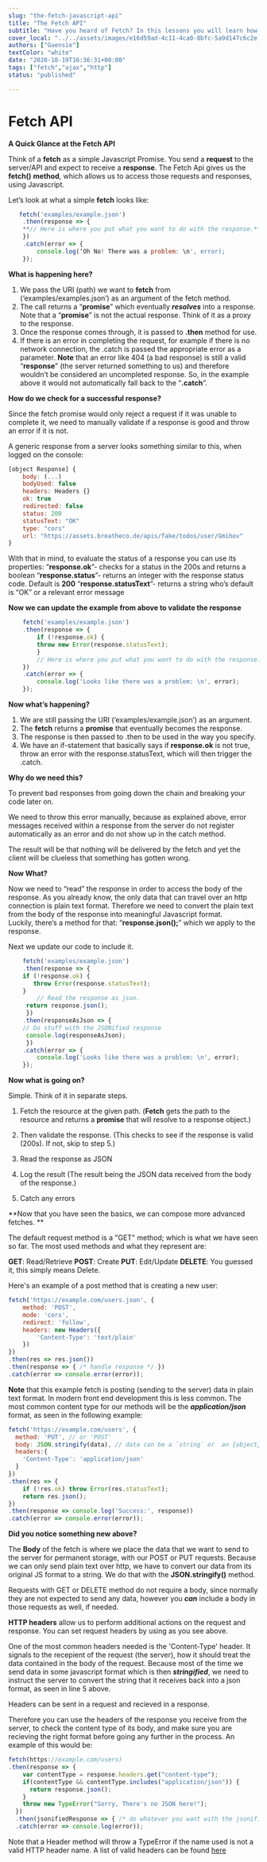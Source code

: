 ```yaml
---
slug: "the-fetch-javascript-api"
title: "The Fetch API"
subtitle: "Have you heard of Fetch? In this lessons you will learn how to request information from APIs and make use of that data with the most used technology for that purpose - the JS Fetch API."
cover_local: "../../assets/images/e16d59ad-4c11-4ca0-8bfc-5a9d147c6c2e.jpeg"
authors: ["Guensie"]
textColor: "white"
date: "2020-10-19T16:36:31+00:00"
tags: ["fetch","ajax","http"]
status: "published"

---
```


# Fetch API
**A Quick Glance at the Fetch API**


Think of a **fetch** as a simple Javascript Promise. You send a **request** to the server/API and expect to receive a **response**. The Fetch Api gives us the **fetch()** **method**, which allows us to access those requests and responses, using Javascript.

Let’s look at what a simple **fetch** looks like:

```javascript
   fetch('examples/example.json')
    .then(response => {
    **// Here is where you put what you want to do with the response.**
    })
    .catch(error => {
	    console.log(‘Oh No! There was a problem: \n', error);
    });
```

**What is happening here?**

 1. We pass the URI (path) we want to **fetch** from (‘examples/examples.json’) as an argument of the fetch method.
 2. The call returns a “**promise**” which eventually ***resolves*** into a response. Note that a “**promise**” is not the actual response. Think of it as a proxy to the response.
 3. Once the response comes through, it is passed to **.then** method for use.
 4. If there is an error in completing the request, for example if there is no network connection, the .catch is passed the appropriate error as a parameter. 
 **Note** that an error like 404 (a bad response) is still a valid “**response**” (the server returned something to us) and therefore wouldn’t be considered an uncompleted response. So, in the example above it would not automatically fall back to the “**.catch**”.

**How do we check for a successful response?**

Since the fetch promise would only reject a request if it was unable to complete it, we need to manually validate if a response is good and throw an error if it is not.

A generic response from a server looks something similar to this, when logged on the console:

```javascript
[object Response] {
	body: (...)
	bodyUsed: false
	headers: Headers {}
	ok: true
	redirected: false
	status: 200
	statusText: "OK"
	type: "cors"
	url: "https://assets.breatheco.de/apis/fake/todos/user/Gmihov"
}	
```
 
With that in mind, to evaluate the status of a response you can use its properties:
“**response.ok**”- checks for a status in the 200s and returns a boolean
“**response.status**”- returns an integer with the response status code. Default is **200**
“**response.statusText**”- returns a string who’s default is “OK” or a relevant error message

**Now we can update the example from above to validate the response**

```javascript
    fetch('examples/example.json')
    .then(response => {
	    if (!response.ok) {
	    throw new Error(response.statusText);
		}
		// Here is where you put what you want to do with the response.
	})
	.catch(error => {
		console.log('Looks like there was a problem: \n', error);
	});
```

**Now what’s happening?**

1) We are still passing the URI (‘examples/example.json’) as an argument.
2) The **fetch** returns a **promise** that eventually becomes the response.
3) The response is then passed to .then to be used in the way you specify.  
4) We have an if-statement that basically says if **response.ok** is not true, throw an error with the response.statusText, which will then trigger the .catch.

**Why do we need this?**

To prevent bad responses from going down the chain and breaking your code later on.

We need to throw this error manually, because as explained above, error messages received within a response from the server do not register    automatically as an error and do not show up in the catch method. 

The result will be that nothing will be delivered by the fetch and yet the client will be clueless that something has gotten wrong.  

**Now What?**

Now we need to “read” the response in order to access the body of the response.
As you already know, the only data that can travel over an http connection is plain text format. Therefore we need to convert the plain text from the body of the response into meaningful Javascript format.  
Luckily, there’s a method for that: “**response.json();**” which we apply to the response.

Next we update our code to include it.

```javascript
    fetch('examples/example.json')
    .then(response => {
	if (!response.ok) {
	   throw Error(response.statusText);
	}
    	// Read the response as json.
	 return response.json();
     })
    .then(responseAsJson => {
    // Do stuff with the JSONified response
	 console.log(responseAsJson);
     })
    .catch(error => {
	    console.log('Looks like there was a problem: \n', error);
    });
```

**Now what is going on?**

Simple. Think of it in separate steps.

1) Fetch the resource at the given path.
(**Fetch** gets the path to the resource and returns a **promise** that will resolve to a response object.)  
  
2) Then validate the response.
(This checks to see if the response is valid (200s). If not, skip to step 5.)

3) Read the response as JSON

4) Log the result
(The result being the JSON data received from the body of the response.)

5) Catch any errors

**Now that you have seen the basics, we can compose more advanced fetches. **

The default request method is a "GET" method; which is what we have seen so far. The most used methods and what they represent are: 

**GET**: Read/Retrieve
**POST**: Create
**PUT**: Edit/Update
**DELETE**: You guessed it, this simply means Delete. 

Here's an example of a post method that is creating a new user:

```javascript
fetch('https://example.com/users.json', {
	method: 'POST', 
	mode: 'cors', 
	redirect: 'follow',
	headers: new Headers({
		'Content-Type': 'text/plain'
	})
})
.then(res => res.json())
.then(response => { /* handle response */ })
.catch(error => console.error(error));
``` 

**Note** that this example fetch is posting (sending to the server) data in plain text format. In modern front end development this is less common. The most common content type for our methods will be the ***application/json*** format, as seen in the following example:


```js
fetch('https://example.com/users', {
  method: 'PUT', // or 'POST'
  body: JSON.stringify(data), // data can be a `string` or  an {object} which comes from somewhere further above in our application
  headers:{
    'Content-Type': 'application/json'
  }
})
.then(res => {
	if (!res.ok) throw Error(res.statusText);
	return res.json();
})
.then(response => console.log('Success:', response))
.catch(error => console.error(error));
```

**Did you notice something new above?** 

The **Body** of the fetch is where we place the data that we want to send to the server for permanent storage, with our POST or PUT requests.
Because we can only send plain text over http, we have to convert our data from its original JS format to a string. We do that with the **JSON.stringify()** method.   

Requests with GET or DELETE method do not require a body, since normally they are not expected to send any data, however you ***can*** include a body in those requests as well, if needed. 

**HTTP headers** allow us to perform additional actions on the request and response. You can set request headers by using as you see above.  

One of the most common headers needed is the 'Content-Type' header. It signals to the recepient of the request (the server), how it should treat the data contained in the body of the request. Because most of the time we send data in some javascript format which is then ***stringified***, we need to instruct the server to convert the string that it receives back into a json format, as seen in line 5 above.

Headers can be sent in a request and recieved in a response.

Therefore you can use the headers of the response you receive from the server, to check the content type of its body, and make sure you are recieving the right format before going any further in the process. An example of this would be:

```js
fetch(https://example.com/users)
.then(response => {
    var contentType = response.headers.get("content-type");
    if(contentType && contentType.includes("application/json")) {
      return response.json();
    }
    throw new TypeError("Sorry, There's no JSON here!");
  })
  .then(jsonifiedResponse => { /* do whatever you want with the jsonified response */ })
  .catch(error => console.log(error));
```

Note that a Header method will throw a TypeError if the name used is not a valid HTTP header name. A list of valid headers can be found [here](https://developer.mozilla.org/en-US/docs/Web/HTTP/Headers)

